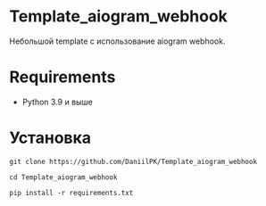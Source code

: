 # Template_aiogram_webhook
Небольшой template с использование aiogram webhook.




# Requirements

+ Python 3.9 и выше 



# Установка
``` 
git clone https://github.com/DaniilPK/Template_aiogram_webhook 

cd Template_aiogram_webhook

pip install -r requirements.txt 
```

